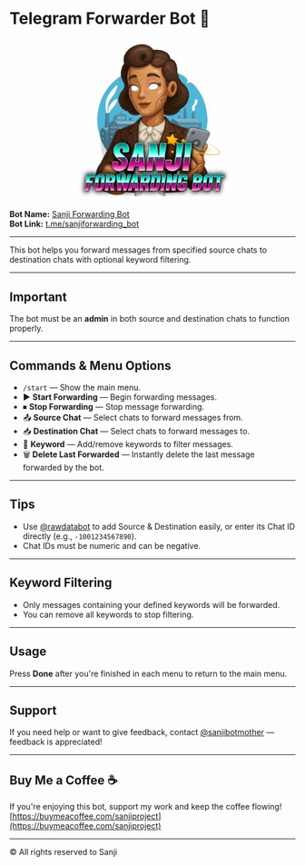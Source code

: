 # Telegram Forwarder Bot 🤖

![Forwarding Bot](dash.jpg)  

**Bot Name:** [Sanji Forwarding Bot](https://t.me/sanjiforwarding_bot)  
**Bot Link:** [t.me/sanjiforwarding_bot](https://t.me/sanjiforwarding_bot)

---

This bot helps you forward messages from specified source chats to destination chats with optional keyword filtering.

---

## Important

The bot must be an **admin** in both source and destination chats to function properly.

---

## Commands & Menu Options

- `/start` — Show the main menu.  
- ▶️ **Start Forwarding** — Begin forwarding messages.  
- ⏹ **Stop Forwarding** — Stop message forwarding.  
- 📤 **Source Chat** — Select chats to forward messages from.  
- 📥 **Destination Chat** — Select chats to forward messages to.  
- 🔑 **Keyword** — Add/remove keywords to filter messages.  
- 🗑 **Delete Last Forwarded** — Instantly delete the last message forwarded by the bot.

---

## Tips

- Use [@rawdatabot](https://t.me/rawdatabot) to add Source & Destination easily, or enter its Chat ID directly (e.g., `-1001234567890`).  
- Chat IDs must be numeric and can be negative.

---

## Keyword Filtering

- Only messages containing your defined keywords will be forwarded.  
- You can remove all keywords to stop filtering.

---

## Usage

Press **Done** after you're finished in each menu to return to the main menu.

---

## Support

If you need help or want to give feedback, contact [@sanjibotmother](https://t.me/sanjibotmother) — feedback is appreciated!

---

## Buy Me a Coffee ☕

If you're enjoying this bot, support my work and keep the coffee flowing!  
[https://buymeacoffee.com/sanjiproject](https://buymeacoffee.com/sanjiproject)

---

© All rights reserved to Sanji
